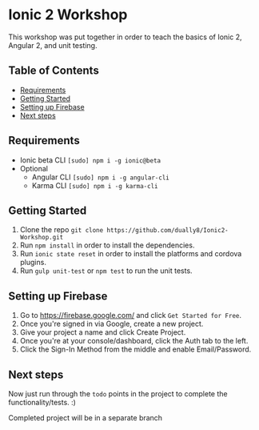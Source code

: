 # Ionic 2 Workshop

This workshop was put together in order to teach the basics of Ionic 2, Angular 2, and unit testing.

## Table of Contents

- [Requirements](#requirements)
- [Getting Started](#getting-started)
- [Setting up Firebase](#setting-up-firebase)
- [Next steps](#next-steps)

## Requirements

- Ionic beta CLI `[sudo] npm i -g ionic@beta`
- Optional
  - Angular CLI `[sudo] npm i -g angular-cli`
  - Karma CLI `[sudo] npm i -g karma-cli`

## Getting Started

1. Clone the repo `git clone https://github.com/dually8/Ionic2-Workshop.git`
2. Run `npm install` in order to install the dependencies.
3. Run `ionic state reset` in order to install the platforms and cordova plugins.
4. Run `gulp unit-test` or `npm test` to run the unit tests.

## Setting up Firebase

1. Go to https://firebase.google.com/ and click `Get Started for Free`.
2. Once you're signed in via Google, create a new project.
3. Give your project a name and click Create Project.
4. Once you're at your console/dashboard, click the Auth tab to the left.
5. Click the Sign-In Method from the middle and enable Email/Password.

## Next steps

Now just run through the `todo` points in the project to complete the functionality/tests. :)

Completed project will be in a separate branch
